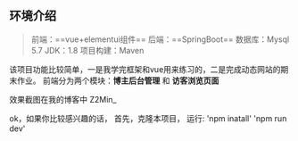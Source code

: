 ## 环境介绍
> 前端：==vue+elementui组件== 
> 后端：==SpringBoot== 
> 数据库：Mysql 5.7 
> JDK：1.8
> 项目构建：Maven

该项目功能比较简单，一是我学完框架和vue用来练习的，二是完成动态网站的期末作业。
前端分为两个模块：**博主后台管理** 和 **访客浏览页面**

效果截图在我的博客中 Z2Min_

ok，如果你比较感兴趣的话，
首先，克隆本项目，
运行:
'npm inatall'
'npm run dev'
